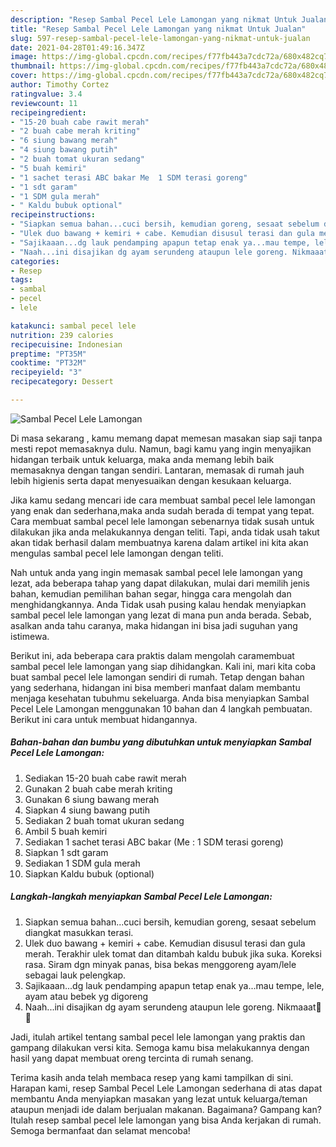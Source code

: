 ```yaml
---
description: "Resep Sambal Pecel Lele Lamongan yang nikmat Untuk Jualan"
title: "Resep Sambal Pecel Lele Lamongan yang nikmat Untuk Jualan"
slug: 597-resep-sambal-pecel-lele-lamongan-yang-nikmat-untuk-jualan
date: 2021-04-28T01:49:16.347Z
image: https://img-global.cpcdn.com/recipes/f77fb443a7cdc72a/680x482cq70/sambal-pecel-lele-lamongan-foto-resep-utama.jpg
thumbnail: https://img-global.cpcdn.com/recipes/f77fb443a7cdc72a/680x482cq70/sambal-pecel-lele-lamongan-foto-resep-utama.jpg
cover: https://img-global.cpcdn.com/recipes/f77fb443a7cdc72a/680x482cq70/sambal-pecel-lele-lamongan-foto-resep-utama.jpg
author: Timothy Cortez
ratingvalue: 3.4
reviewcount: 11
recipeingredient:
- "15-20 buah cabe rawit merah"
- "2 buah cabe merah kriting"
- "6 siung bawang merah"
- "4 siung bawang putih"
- "2 buah tomat ukuran sedang"
- "5 buah kemiri"
- "1 sachet terasi ABC bakar Me  1 SDM terasi goreng"
- "1 sdt garam"
- "1 SDM gula merah"
- " Kaldu bubuk optional"
recipeinstructions:
- "Siapkan semua bahan...cuci bersih, kemudian goreng, sesaat sebelum diangkat masukkan terasi."
- "Ulek duo bawang + kemiri + cabe. Kemudian disusul terasi dan gula merah. Terakhir ulek tomat dan ditambah kaldu bubuk jika suka. Koreksi rasa. Siram dgn minyak panas, bisa bekas menggoreng ayam/lele sebagai lauk pelengkap."
- "Sajikaaan...dg lauk pendamping apapun tetap enak ya...mau tempe, lele, ayam atau bebek yg digoreng"
- "Naah...ini disajikan dg ayam serundeng ataupun lele goreng. Nikmaaat🤤😋"
categories:
- Resep
tags:
- sambal
- pecel
- lele

katakunci: sambal pecel lele 
nutrition: 239 calories
recipecuisine: Indonesian
preptime: "PT35M"
cooktime: "PT32M"
recipeyield: "3"
recipecategory: Dessert

---
```



![Sambal Pecel Lele Lamongan](https://img-global.cpcdn.com/recipes/f77fb443a7cdc72a/680x482cq70/sambal-pecel-lele-lamongan-foto-resep-utama.jpg)

Di masa  sekarang , kamu memang dapat memesan masakan siap saji tanpa mesti repot memasaknya dulu. Namun, bagi kamu yang ingin menyajikan hidangan terbaik untuk keluarga, maka anda memang lebih baik memasaknya dengan tangan sendiri. Lantaran, memasak di rumah jauh lebih higienis serta dapat menyesuaikan dengan kesukaan keluarga.

Jika kamu sedang mencari ide cara membuat sambal pecel lele lamongan yang enak dan sederhana,maka anda sudah berada di tempat yang tepat. Cara membuat sambal pecel lele lamongan  sebenarnya tidak susah untuk dilakukan jika anda melakukannya dengan teliti. Tapi, anda tidak usah takut akan tidak berhasil dalam membuatnya 
karena dalam artikel ini kita akan mengulas sambal pecel lele lamongan dengan teliti.  



Nah untuk anda yang ingin memasak sambal pecel lele lamongan yang lezat, ada beberapa tahap yang dapat dilakukan, mulai dari memilih jenis bahan, kemudian pemilihan bahan segar, hingga cara mengolah dan menghidangkannya. Anda Tidak usah pusing kalau hendak menyiapkan sambal pecel lele lamongan yang lezat di mana pun anda berada. Sebab, asalkan anda  tahu caranya, maka hidangan ini bisa jadi suguhan yang istimewa.

Berikut ini, ada beberapa cara praktis  dalam mengolah caramembuat sambal pecel lele lamongan yang siap dihidangkan. Kali ini, mari kita coba buat sambal pecel lele lamongan sendiri di rumah. Tetap dengan bahan yang sederhana, hidangan ini bisa memberi manfaat dalam membantu menjaga kesehatan tubuhmu sekeluarga. Anda bisa menyiapkan Sambal Pecel Lele Lamongan menggunakan 10 bahan dan 4 langkah pembuatan. Berikut ini cara untuk membuat hidangannya.

<!--inarticleads1-->

##### Bahan-bahan dan bumbu yang dibutuhkan untuk menyiapkan Sambal Pecel Lele Lamongan:

1. Sediakan 15-20 buah cabe rawit merah
1. Gunakan 2 buah cabe merah kriting
1. Gunakan 6 siung bawang merah
1. Siapkan 4 siung bawang putih
1. Sediakan 2 buah tomat ukuran sedang
1. Ambil 5 buah kemiri
1. Sediakan 1 sachet terasi ABC bakar (Me : 1 SDM terasi goreng)
1. Siapkan 1 sdt garam
1. Sediakan 1 SDM gula merah
1. Siapkan  Kaldu bubuk (optional)




<!--inarticleads2-->

##### Langkah-langkah menyiapkan Sambal Pecel Lele Lamongan:

1. Siapkan semua bahan...cuci bersih, kemudian goreng, sesaat sebelum diangkat masukkan terasi.
1. Ulek duo bawang + kemiri + cabe. Kemudian disusul terasi dan gula merah. Terakhir ulek tomat dan ditambah kaldu bubuk jika suka. Koreksi rasa. Siram dgn minyak panas, bisa bekas menggoreng ayam/lele sebagai lauk pelengkap.
1. Sajikaaan...dg lauk pendamping apapun tetap enak ya...mau tempe, lele, ayam atau bebek yg digoreng
1. Naah...ini disajikan dg ayam serundeng ataupun lele goreng. Nikmaaat🤤😋




Jadi, itulah artikel tentang  sambal pecel lele lamongan  yang praktis dan gampang dilakukan versi kita. Semoga kamu bisa melakukannya dengan hasil yang dapat membuat oreng tercinta di rumah senang. 

Terima kasih anda telah membaca resep yang kami tampilkan di sini. Harapan kami, resep  Sambal Pecel Lele Lamongan sederhana di atas dapat membantu Anda menyiapkan masakan yang lezat untuk keluarga/teman ataupun menjadi ide dalam berjualan makanan. Bagaimana? Gampang kan? Itulah resep sambal pecel lele lamongan yang bisa Anda kerjakan di rumah. Semoga bermanfaat dan selamat mencoba!

